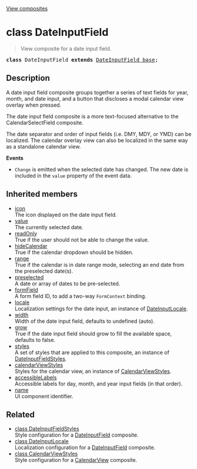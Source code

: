[View composites](../index.md)

# class DateInputField

> View composite for a date input field.

<pre class="docgen_signature"><b>class</b> DateInputField <b>extends</b> <a href="DateInputField_base.md">DateInputField_base</a>;</pre>

## Description

A date input field composite groups together a series of text fields for year, month, and date input, and a button that discloses a modal calendar view overlay when pressed.

The date input field composite is a more text-focused alternative to the CalendarSelectField composite.

The date separator and order of input fields (i.e. DMY, MDY, or YMD) can be localized. The calendar overlay view can also be localized in the same way as a standalone calendar view.

**Events**
- `Change` is emitted when the selected date has changed. The new date is included in the `value` property of the event data.

## Inherited members

- [<!--{ref:property}-->icon](DateInputField_base_icon.md) \
    The icon displayed on the date input field.
- [<!--{ref:property}-->value](DateInputField_base_value.md) \
    The currently selected date.
- [<!--{ref:property}-->readOnly](DateInputField_base_readOnly.md) \
    True if the user should not be able to change the value.
- [<!--{ref:property}-->hideCalendar](DateInputField_base_hideCalendar.md) \
    True if the calendar dropdown should be hidden.
- [<!--{ref:property}-->range](DateInputField_base_range.md) \
    True if the calendar is in date range mode, selecting an end date from the preselected date(s).
- [<!--{ref:property}-->preselected](DateInputField_base_preselected.md) \
    A date or array of dates to be pre-selected.
- [<!--{ref:property}-->formField](DateInputField_base_formField.md) \
    A form field ID, to add a two-way `FormContext` binding.
- [<!--{ref:property}-->locale](DateInputField_base_locale.md) \
    Localization settings for the date input, an instance of [DateInputLocale](DateInputLocale.md).
- [<!--{ref:property}-->width](DateInputField_base_width.md) \
    Width of the date input field, defaults to undefined (auto).
- [<!--{ref:property}-->grow](DateInputField_base_grow.md) \
    True if the date input field should grow to fill the available space, defaults to false.
- [<!--{ref:property}-->styles](DateInputField_base_styles.md) \
    A set of styles that are applied to this composite, an instance of [DateInputFieldStyles](DateInputFieldStyles.md).
- [<!--{ref:property}-->calendarViewStyles](DateInputField_base_calendarViewStyles.md) \
    Styles for the calendar view, an instance of [CalendarViewStyles](CalendarViewStyles.md).
- [<!--{ref:property}-->accessibleLabels](DateInputField_base_accessibleLabels.md) \
    Accessible labels for day, month, and year input fields (in that order).
- [<!--{ref:property}-->name](DateInputField_base_name.md) \
    UI component identifier.

## Related

- [<!--{ref:class}-->class DateInputFieldStyles](DateInputFieldStyles.md) \
    Style configuration for a [DateInputField](DateInputField.md) composite.
- [<!--{ref:class}-->class DateInputLocale](DateInputLocale.md) \
    Localization configuration for a [DateInputField](DateInputField.md) composite.
- [<!--{ref:class}-->class CalendarViewStyles](CalendarViewStyles.md) \
    Style configuration for a [CalendarView](CalendarView.md) composite.